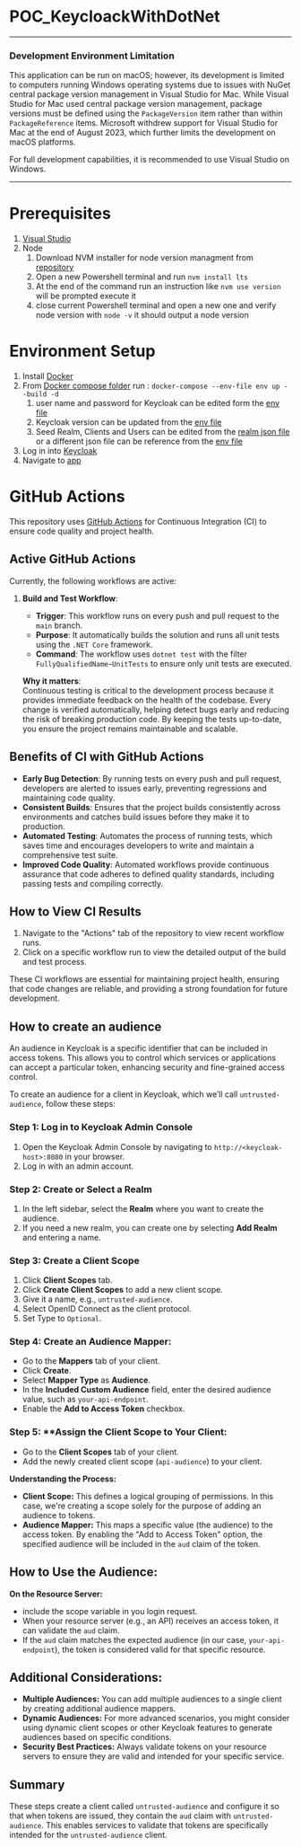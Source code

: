 # POC_KeycloackWithDotNet

---

### Development Environment Limitation

This application can be run on macOS; however, its development is limited to computers running Windows operating systems due to issues with NuGet central package version management in Visual Studio for Mac. While Visual Studio for Mac used central package version management, package versions must be defined using the `PackageVersion` item rather than within `PackageReference` items. Microsoft withdrew support for Visual Studio for Mac at the end of August 2023, which further limits the development on macOS platforms. 

For full development capabilities, it is recommended to use Visual Studio on Windows.

---
# Prerequisites
1. [Visual Studio](https://visualstudio.microsoft.com/)
1. Node
   1. Download NVM installer for node version managment from [repository](https://github.com/coreybutler/nvm-windows/releases)
   1. Open a new Powershell terminal and run `nvm install lts`
   1. At the end of the command run an instruction like `nvm use version` will be prompted execute it
   1. close current Powershell terminal and open a new one and verify node version with `node -v` it should output a node version 


# Environment Setup
1. Install [Docker](https://www.docker.com/products/docker-desktop/)
1. From [Docker compose folder](/Docker/) run : `docker-compose --env-file env up --build -d`
   1. user name and password for Keycloak can be edited form the [env file](/Docker/env)
   1. Keycloak version can be updated from the [env file](/Docker/env)
   1. Seed Realm, Clients and Users can be edited from the [realm json file](/Docker/Multiplied.json) or a different json file can be reference from the [env file](/Docker/env)
1. Log in into [Keycloak](http://localhost:8080/admin)
1. Navigate to [app](http://localhost:8081/)

# GitHub Actions

This repository uses [GitHub Actions](https://github.com/features/actions) for Continuous Integration (CI) to ensure code quality and project health.

## Active GitHub Actions

Currently, the following workflows are active:

1. **Build and Test Workflow**:
   - **Trigger**: This workflow runs on every push and pull request to the `main` branch.
   - **Purpose**: It automatically builds the solution and runs all unit tests using the `.NET Core` framework.
   - **Command**: The workflow uses `dotnet test` with the filter `FullyQualifiedName~UnitTests` to ensure only unit tests are executed.

   **Why it matters**:  
   Continuous testing is critical to the development process because it provides immediate feedback on the health of the codebase. Every change is verified automatically, helping detect bugs early and reducing the risk of breaking production code. By keeping the tests up-to-date, you ensure the project remains maintainable and scalable.

## Benefits of CI with GitHub Actions

- **Early Bug Detection**: By running tests on every push and pull request, developers are alerted to issues early, preventing regressions and maintaining code quality.
- **Consistent Builds**: Ensures that the project builds consistently across environments and catches build issues before they make it to production.
- **Automated Testing**: Automates the process of running tests, which saves time and encourages developers to write and maintain a comprehensive test suite.
- **Improved Code Quality**: Automated workflows provide continuous assurance that code adheres to defined quality standards, including passing tests and compiling correctly.

## How to View CI Results

1. Navigate to the "Actions" tab of the repository to view recent workflow runs.
1. Click on a specific workflow run to view the detailed output of the build and test process.

These CI workflows are essential for maintaining project health, ensuring that code changes are reliable, and providing a strong foundation for future development.

## How to create an audience 

An audience in Keycloak is a specific identifier that can be included in access tokens. This allows you to control which services or applications can accept a particular token, enhancing security and fine-grained access control.

To create an audience for a client in Keycloak, which we’ll call `untrusted-audience`, follow these steps:

### Step 1: Log in to Keycloak Admin Console
1. Open the Keycloak Admin Console by navigating to `http://<keycloak-host>:8080` in your browser.
1. Log in with an admin account.

### Step 2: Create or Select a Realm
1. In the left sidebar, select the **Realm** where you want to create the audience.
1. If you need a new realm, you can create one by selecting **Add Realm** and entering a name.

### Step 3: Create a Client Scope
1. Click **Client Scopes** tab.
1. Click **Create Client Scopes** to add a new client scope.
1. Give it a name, e.g., `untrusted-audience`.
1. Select OpenID Connect as the client protocol.
1. Set Type to `Optional`.

### Step 4: Create an Audience Mapper:
   - Go to the **Mappers** tab of your client.
   - Click **Create**.
   - Select **Mapper Type** as **Audience**.
   - In the **Included Custom Audience** field, enter the desired audience value, such as `your-api-endpoint`.
   - Enable the **Add to Access Token** checkbox.

### Step 5:  **Assign the Client Scope to Your Client:
   - Go to the **Client Scopes** tab of your client.
   - Add the newly created client scope (`api-audience`) to your client.

**Understanding the Process:**

- **Client Scope:** This defines a logical grouping of permissions. In this case, we're creating a scope solely for the purpose of adding an audience to tokens.
- **Audience Mapper:** This maps a specific value (the audience) to the access token. By enabling the "Add to Access Token" option, the specified audience will be included in the `aud` claim of the token.

## How to Use the Audience:

**On the Resource Server:**
   - include the scope variable in you login request.
   - When your resource server (e.g., an API) receives an access token, it can validate the `aud` claim.
   - If the `aud` claim matches the expected audience (in our case, `your-api-endpoint`), the token is considered valid for that specific resource. 

## Additional Considerations:

- **Multiple Audiences:** You can add multiple audiences to a single client by creating additional audience mappers.
- **Dynamic Audiences:** For more advanced scenarios, you might consider using dynamic client scopes or other Keycloak features to generate audiences based on specific conditions.
- **Security Best Practices:** Always validate tokens on your resource servers to ensure they are valid and intended for your specific service.

## Summary
These steps create a client called `untrusted-audience` and configure it so that when tokens are issued, they contain the `aud` claim with `untrusted-audience`. This enables services to validate that tokens are specifically intended for the `untrusted-audience` client.